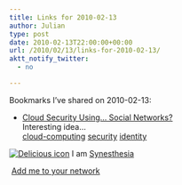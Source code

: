 ```yaml
---
title: Links for 2010-02-13
author: Julian
type: post
date: 2010-02-13T22:00:00+00:00
url: /2010/02/13/links-for-2010-02-13/
aktt_notify_twitter:
  - no

---
```

Bookmarks I&#8217;ve shared on 2010-02-13:

  * [Cloud Security Using&#8230; Social Networks?][1]  
    Interesting idea&#8230;  
    [cloud-computing][2] [security][3] [identity][4] 

<p class="deliciouslink">
  <a href="https://del.icio.us/synesthesia" title="See all my bookmarks on del.icio.us"><img src="https://www.synesthesia.co.uk/images/deliciousicon.jpg" alt="Delicious icon" /></a>&nbsp;I am <a href="https://del.icio.us/synesthesia" title="See all my bookmarks on del.icio.us">Synesthesia</a>
</p>

<p class="deliciouslink">
  <a href="https://del.icio.us/network?add=synesthesia" title="Add me to your del.icio.us network"><img src="https://www.synesthesia.co.uk/images/add.gif" alt="" /></a>&nbsp;<a href="https://del.icio.us/network?add=synesthesia" title="Add me to your del.icio.us network">Add me to your network</a>
</p>

 [1]: https://www.readwriteweb.com/cloud/2010/02/cloud-security-using-social-ne.php?utm_source=feedburner
 [2]: https://delicious.com/synesthesia/cloud-computing
 [3]: https://delicious.com/synesthesia/security
 [4]: https://delicious.com/synesthesia/identity
